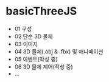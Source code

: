 # basicThreeJS

- 01 구성
- 02 단순 3D 물체 
- 03 이미지
- 04 3D 물체(.obj & .fbx) 및 애니메이션
- 05 이벤트(작성 중)
- 06 3D 물체 제어(작성 중)
- ...

